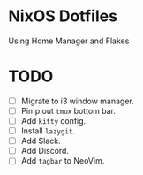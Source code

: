 # NixOS Dotfiles
Using Home Manager and Flakes

# TODO
- [ ] Migrate to i3 window manager.
- [ ] Pimp out `tmux` bottom bar.
- [ ] Add `kitty` config.
- [ ] Install `lazygit`.
- [ ] Add Slack.
- [ ] Add Discord.
- [ ] Add `tagbar` to NeoVim.
